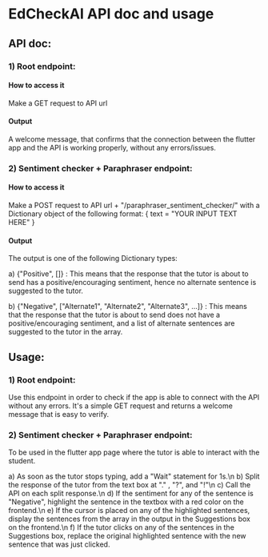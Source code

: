 # EdCheckAI API doc and usage

## API doc:

### 1) Root endpoint:

#### How to access it

Make a GET request to API url

#### Output

A welcome message, that confirms that the connection between the flutter app and the API is working properly, without any errors/issues.


### 2) Sentiment checker + Paraphraser endpoint:

#### How to access it

Make a POST request to API url + "/paraphraser_sentiment_checker/" with a Dictionary object of the following format:
{
text = "YOUR INPUT TEXT HERE"
}

#### Output

The output is one of the following Dictionary types:

a) {"Positive", []} : This means that the response that the tutor is about to send has a positive/encouraging sentiment, hence no alternate sentence is suggested to the tutor.


b) {"Negative", ["Alternate1", "Alternate2", "Alternate3", ...]} : This means that the response that the tutor is about to send does not have a positive/encouraging sentiment, and a list of alternate sentences are suggested to the tutor in the array.



## Usage:

### 1) Root endpoint:

Use this endpoint in order to check if the app is able to connect with the API without any errors. It's a simple GET request and returns a welcome message that is easy to verify.


### 2) Sentiment checker + Paraphraser endpoint:

To be used in the flutter app page where the tutor is able to interact with the student.

a) As soon as the tutor stops typing, add a "Wait" statement for 1s.\n
b) Split the response of the tutor from the text box at "." , "?", and "!"\n
c) Call the API on each split response.\n
d) If the sentiment for any of the sentence is "Negative", highlight the sentence in the textbox with a red color on the frontend.\n
e) If the cursor is placed on any of the highlighted sentences, display the sentences from the array in the output in the Suggestions box on the frontend.\n
f) If the tutor clicks on any of the sentences in the Suggestions box, replace the original highlighted sentence with the new sentence that was just clicked.

